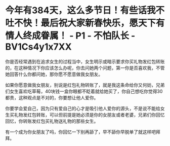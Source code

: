# 今年有384天，这么多节日！有些话我不吐不快！最后祝大家新春快乐，愿天下有情人终成眷属！ - P1 - 不怕队长 - BV1Cs4y1x7XX

你是否经常遇到在追求女生的过程当中，女生明示或暗示要求你买礼物发红包转账的，在这种情况下你应该怎么办呢，你去问她两个问题，第一你是否喜欢我，不管她回答什么你都问她，那你愿不愿意做我女朋友。

如果你愿意做我女朋友，别说是红包礼物转账了，就是我这条命给你又何妨，兄弟们女生喜欢吃草莓，40块钱一盒你眼都不眨着就给她买了，你自己想吃你觉得30都贵，这种观点是不对的，你要想让他人爱你。

你要学会爱自己，因为只有爱自己的心才是吸引他人爱你的源头，不是说不能给女生买礼物发红包转账，可以但前提是她必须是你的女朋友或者老婆，兄弟们你回忆回忆，你转账发红包买礼物送礼物的那些女生。

有一个成为你女朋友了吗，你回忆一下别再舔了，早不舔你早脱单了就这样吧拜拜。